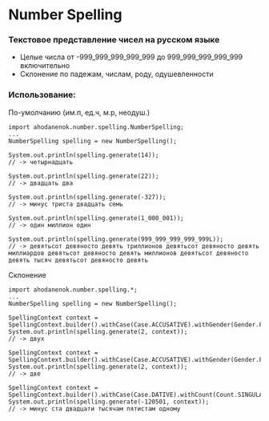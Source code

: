# Number Spelling

### Текстовое представление чисел на русском языке
- Целые числа от -999_999_999_999_999 до 999_999_999_999_999 включительно
- Склонение по падежам, числам, роду, одушевленности

### Использование:

По-умолчанию (им.п, ед.ч, м.р, неодуш.)
```
import ahodanenok.number.spelling.NumberSpelling;
...
NumberSpelling spelling = new NumberSpelling();

System.out.println(spelling.generate(14));
// -> четырнадцать

System.out.println(spelling.generate(22));
// -> двадцать два

System.out.println(spelling.generate(-327));
// -> минус триста двадцать семь

System.out.println(spelling.generate(1_000_001));
// -> один миллион один

System.out.println(spelling.generate(999_999_999_999_999L));
// -> девятьсот девяносто девять триллионов девятьсот девяносто девять миллиардов девятьсот девяносто девять миллионов девятьсот девяносто девять тысяч девятьсот девяносто девять
```

Склонение
```
import ahodanenok.number.spelling.*;
...
NumberSpelling spelling = new NumberSpelling();

SpellingContext context = SpellingContext.builder().withCase(Case.ACCUSATIVE).withGender(Gender.FEMININE).withAnimacy(Animacy.ANIMATE).build();
System.out.println(spelling.generate(2, context));
// -> двух

SpellingContext context = SpellingContext.builder().withCase(Case.ACCUSATIVE).withGender(Gender.FEMININE).withAnimacy(Animacy.INANIMATE).build();
System.out.println(spelling.generate(2, context));
// -> две

SpellingContext context = SpellingContext.builder().withCase(Case.DATIVE).withCount(Count.SINGULAR).withGender(Gender.MASCULINE).build();
System.out.println(spelling.generate(-120501, context));
// -> минус ста двадцати тысячам пятистам одному
```
